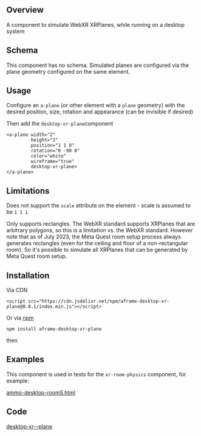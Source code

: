 ## Overview

A component to simulate WebXR XRPlanes, while running on a desktop system

## Schema

This component has no schema.  Simulated planes are configured via the plane geometry configured on the same element.

## Usage

Configure an `a-plane` (or other element with a `plane` geometry) with the desired position, size, rotation and appearance (can be invisible if desired)

Then add the `desktop-xr-plane`component 

```
<a-plane width="2"
         height="2"
         position="1 1 0"
         rotation="0 -90 0"
         color="white"
         wireframe="true"
         desktop-xr-plane>
</a-plane>
```



## Limitations

Does not support the `scale` attribute on the element - scale is assumed to be `1 1 1`

Only supports rectangles.  The WebXR standard supports XRPlanes that are arbitrary polygons, so this is a limitation vs. the WebXR standard.  However note that as of July 2023, the Meta Quest room setup process always generates rectangles (even for the ceiling and floor of a non-rectangular room).  So it's possible to simulate all XRPlanes that can be generated by Meta Quest room setup.



## Installation

Via CDN 
```
<script src="https://cdn.jsdelivr.net/npm/aframe-desktop-xr-plane@0.0.1/index.min.js"></script>
```

Or via [npm](https://www.npmjs.com/package/aframe-polygon-wireframe)

```
npm install aframe-desktop-xr-plane
```

then



## Examples

This component is used in tests for the `xr-room-physics` component, for example:

[ammo-desktop-room5.html](https://diarmidmackenzie.github.io/aframe-components/components/xr-room-physics/test/ammo-desktop-room5.html)



## Code

  [desktop-xr--plane](https://github.com/diarmidmackenzie/aframe-components/blob/main/components/desktop-xr-plane/index.js)

